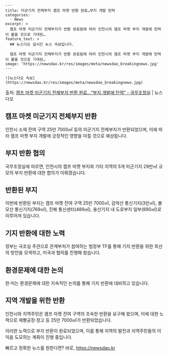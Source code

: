     ---
    title: 미군기지 전체부지 캠프 마켓 반환 완료…부지 개발 탄력
    categories:
      - News
    excerpt: >
      캠프 마켓 미군기지 전체부지가 반환 완료됨에 따라 인천시의 캠프 마켓 부지 개발에 탄력이 붙을 것으로 기대된…
    feature_text: >
      ## 뉴스다오 실시간 뉴스 속보입니다.
    
      캠프 마켓 미군기지 전체부지가 반환 완료됨에 따라 인천시의 캠프 마켓 부지 개발에 탄력이 붙을 것으로 기대된…
    image: 'https://newsdao.kr/res/images/meta/newsdao_breakingnews.jpg'
    ---
    
    ![뉴스다오 속보](https://newsdao.kr/res/images/meta/newsdao_breakingnews.jpg)

<p>출처: <a href="https://newsdao.kr/2852" rel="dofollow">캠프 마켓 미군기지 전체부지 반환 완료…“부지 개발에 탄력” - 국무조정실</a> | 뉴스다오</p>

<h2 data-ke-size="size26">캠프 마켓 미군기지 전체부지 반환</h2>
<p data-ke-size="size16">인천시 소재 잔여 구역 25만 7000㎡ 등의 미군기지 전체부지가 반환되었으며, 이에 따라 캠프 마켓 부지 개발에 긍정적인 영향을 미칠 것으로 예상됩니다.</p>

<h2 data-ke-size="size26">부지 반환 협의</h2>
<p data-ke-size="size16">국무조정실에 따르면, 인천시의 캠프 마켓 부지와 기타 지역의 5개 미군기지 29만㎡ 규모의 부지 반환에 대한 합의가 이뤄졌습니다.</p>

<h2 data-ke-size="size26">반환된 부지</h2>
<p data-ke-size="size16">이번에 반환된 부지는 캠프 마켓 잔여 구역 25만 7000㎡, 감악산 통신기지(3만㎡), 불모산 통신기지(769㎡), 진해 통신센터(489㎡), 용산기지 내 도로부지 일부(890㎡)로 이루어져 있습니다.</p>

<h2 data-ke-size="size26">기지 반환에 대한 노력</h2>
<p data-ke-size="size16">정부는 국조실 주관으로 관계부처가 참여하는 범정부 TF를 통해 기지 반환을 위한 최선의 방안을 모색하고, 미국과 협의를 진행해 왔습니다.</p>

<h2 data-ke-size="size26">환경문제에 대한 논의</h2>
<p data-ke-size="size16">한·미는 환경문제에 대한 지속적인 논의를 통해 기지 반환에 대비하고 있습니다.</p>

<h2 data-ke-size="size26">지역 개발을 위한 반환</h2>
<p data-ke-size="size16">인천시와 지역주민은 캠프 마켓 잔여 구역의 조속한 반환을 요구해 왔으며, 이에 대한 노력으로 제빵공장·창고 등 25만 7000㎡가 반환되었습니다.</p>

이러한 노력으로 부지 반환이 완료되었으며, 이를 통해 지역의 발전과 지역주민들의 이익을 도모하는 계획이 진행 중입니다. 

빠르고 정확한 뉴스를 원한다면? 바로, <a href="https://newsdao.kr" rel="dofollow">https://newsdao.kr</a>


    
